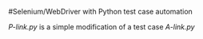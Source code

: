 #Selenium/WebDriver with Python test case automation 

*P-link.py* is a simple modification of a test case *A-link.py* 
